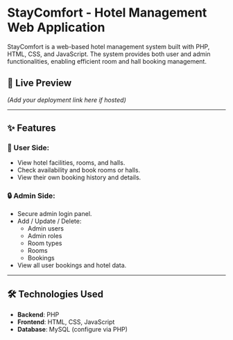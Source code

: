 # StayComfort - Hotel Management Web Application

StayComfort is a web-based hotel management system built with PHP, HTML, CSS, and JavaScript. The system provides both user and admin functionalities, enabling efficient room and hall booking management.

## 🔗 Live Preview
_(Add your deployment link here if hosted)_

---

## ✨ Features

### 👤 User Side:
- View hotel facilities, rooms, and halls.
- Check availability and book rooms or halls.
- View their own booking history and details.

### 🔒 Admin Side:
- Secure admin login panel.
- Add / Update / Delete:
  - Admin users
  - Admin roles 
  - Room types
  - Rooms
  - Bookings
- View all user bookings and hotel data.

---

## 🛠️ Technologies Used
- **Backend**: PHP
- **Frontend**: HTML, CSS, JavaScript
- **Database**: MySQL (configure via PHP)

